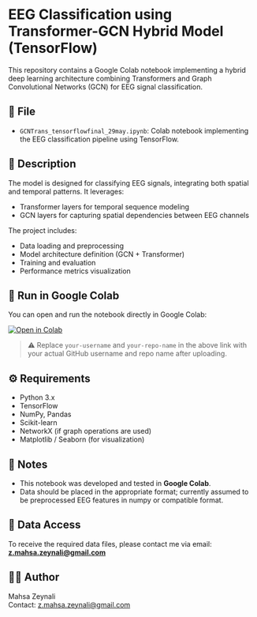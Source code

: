 
# EEG Classification using Transformer-GCN Hybrid Model (TensorFlow)

This repository contains a Google Colab notebook implementing a hybrid deep learning architecture combining Transformers and Graph Convolutional Networks (GCN) for EEG signal classification.

## 📁 File
- `GCNTrans_tensorflowfinal_29may.ipynb`: Colab notebook implementing the EEG classification pipeline using TensorFlow.

## 🧠 Description
The model is designed for classifying EEG signals, integrating both spatial and temporal patterns. It leverages:
- Transformer layers for temporal sequence modeling
- GCN layers for capturing spatial dependencies between EEG channels

The project includes:
- Data loading and preprocessing
- Model architecture definition (GCN + Transformer)
- Training and evaluation
- Performance metrics visualization

## 🚀 Run in Google Colab
You can open and run the notebook directly in Google Colab:

[![Open in Colab](https://colab.research.google.com/assets/colab-badge.svg)](https://colab.research.google.com/github/your-username/your-repo-name/blob/main/GCNTrans_tensorflowfinal_29may.ipynb)

> ⚠️ Replace `your-username` and `your-repo-name` in the above link with your actual GitHub username and repo name after uploading.

## ⚙️ Requirements
- Python 3.x
- TensorFlow
- NumPy, Pandas
- Scikit-learn
- NetworkX (if graph operations are used)
- Matplotlib / Seaborn (for visualization)

## 📌 Notes
- This notebook was developed and tested in **Google Colab**.
- Data should be placed in the appropriate format; currently assumed to be preprocessed EEG features in numpy or compatible format.

## 📩 Data Access
To receive the required data files, please contact me via email: **z.mahsa.zeynali@gmail.com**

## 👩‍💻 Author
Mahsa Zeynali  
Contact: z.mahsa.zeynali@gmail.com
